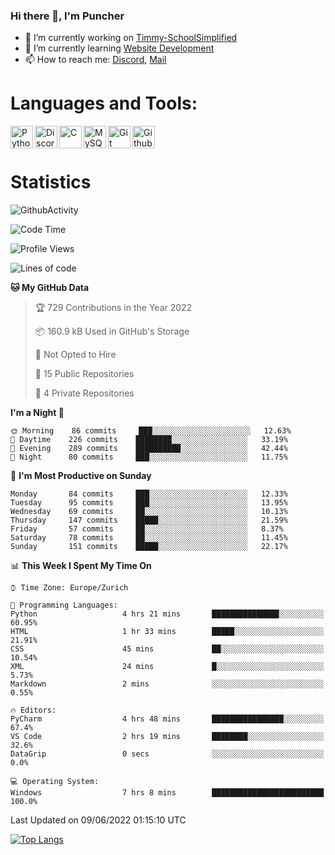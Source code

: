 ### Hi there 👋, I'm Puncher

- 🔭 I’m currently working on [Timmy-SchoolSimplified](https://github.com/School-Simplified/Timmy-SchoolSimplified)
- 🌱 I’m currently learning [Website Development](https://github.com/Puncher1/website-development)
- 📫 How to reach me: [Discord](https://github.com/Puncher1#discord-profile), [Mail](mailto:andrin.schaller@hispeed.ch)

# Languages and Tools:
<img align="left" alt="Python" width="36px" src="https://upload.wikimedia.org/wikipedia/commons/thumb/c/c3/Python-logo-notext.svg/2000px-Python-logo-notext.svg.png" />
<img align="left" alt="Discord.py" width="36px" src="https://i.imgur.com/RPrw70n.jpg" />
<img align="left" alt="C" width="36px" src="https://upload.wikimedia.org/wikipedia/commons/thumb/1/18/C_Programming_Language.svg/1200px-C_Programming_Language.svg.png" />
<img align="left" alt="MySQL" width="36px" src="https://upload.wikimedia.org/wikipedia/de/d/dd/MySQL_logo.svg" />
<img align="left" alt="Git" width="36px" src="https://garygregory.files.wordpress.com/2016/11/git_logo.png?w=325" />
<img align="left" alt="Github" width="36px" src="https://upload.wikimedia.org/wikipedia/commons/thumb/a/ae/Github-desktop-logo-symbol.svg/1024px-Github-desktop-logo-symbol.svg.png" />
<br />
<br />

# Statistics
![GithubActivity](https://github-profile-summary-cards.vercel.app/api/cards/profile-details?username=puncher1&theme=solarized_dark)
<!--START_SECTION:waka-->
![Code Time](http://img.shields.io/badge/Code%20Time-0%20secs-blue)

![Profile Views](http://img.shields.io/badge/Profile%20Views-225-blue)

![Lines of code](https://img.shields.io/badge/From%20Hello%20World%20I%27ve%20Written-1%20Million%20lines%20of%20code-blue)

**🐱 My GitHub Data** 

> 🏆 729 Contributions in the Year 2022
 > 
> 📦 160.9 kB Used in GitHub's Storage 
 > 
> 🚫 Not Opted to Hire
 > 
> 📜 15 Public Repositories 
 > 
> 🔑 4 Private Repositories  
 > 
**I'm a Night 🦉** 

```text
🌞 Morning    86 commits     ███░░░░░░░░░░░░░░░░░░░░░░   12.63% 
🌆 Daytime    226 commits    ████████░░░░░░░░░░░░░░░░░   33.19% 
🌃 Evening    289 commits    ██████████░░░░░░░░░░░░░░░   42.44% 
🌙 Night      80 commits     ███░░░░░░░░░░░░░░░░░░░░░░   11.75%

```
📅 **I'm Most Productive on Sunday** 

```text
Monday       84 commits     ███░░░░░░░░░░░░░░░░░░░░░░   12.33% 
Tuesday      95 commits     ███░░░░░░░░░░░░░░░░░░░░░░   13.95% 
Wednesday    69 commits     ██░░░░░░░░░░░░░░░░░░░░░░░   10.13% 
Thursday     147 commits    █████░░░░░░░░░░░░░░░░░░░░   21.59% 
Friday       57 commits     ██░░░░░░░░░░░░░░░░░░░░░░░   8.37% 
Saturday     78 commits     ██░░░░░░░░░░░░░░░░░░░░░░░   11.45% 
Sunday       151 commits    █████░░░░░░░░░░░░░░░░░░░░   22.17%

```


📊 **This Week I Spent My Time On** 

```text
⌚︎ Time Zone: Europe/Zurich

💬 Programming Languages: 
Python                   4 hrs 21 mins       ███████████████░░░░░░░░░░   60.95% 
HTML                     1 hr 33 mins        █████░░░░░░░░░░░░░░░░░░░░   21.91% 
CSS                      45 mins             ██░░░░░░░░░░░░░░░░░░░░░░░   10.54% 
XML                      24 mins             █░░░░░░░░░░░░░░░░░░░░░░░░   5.73% 
Markdown                 2 mins              ░░░░░░░░░░░░░░░░░░░░░░░░░   0.55%

🔥 Editors: 
PyCharm                  4 hrs 48 mins       ████████████████░░░░░░░░░   67.4% 
VS Code                  2 hrs 19 mins       ████████░░░░░░░░░░░░░░░░░   32.6% 
DataGrip                 0 secs              ░░░░░░░░░░░░░░░░░░░░░░░░░   0.0%

💻 Operating System: 
Windows                  7 hrs 8 mins        █████████████████████████   100.0%

```


 Last Updated on 09/06/2022 01:15:10 UTC
<!--END_SECTION:waka-->

[![Top Langs](https://github-readme-stats.vercel.app/api/top-langs/?username=puncher1&langs_count=10&theme=prussian)](https://github.com/puncher1/)

